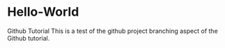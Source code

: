 # Hello-World
Github Tutorial
This is a test of the github project branching aspect of the Github tutorial.
